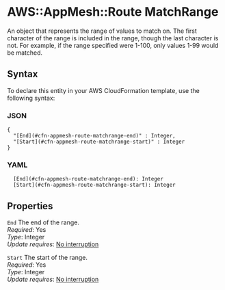 # AWS::AppMesh::Route MatchRange<a name="aws-properties-appmesh-route-matchrange"></a>

An object that represents the range of values to match on\. The first character of the range is included in the range, though the last character is not\. For example, if the range specified were 1\-100, only values 1\-99 would be matched\.

## Syntax<a name="aws-properties-appmesh-route-matchrange-syntax"></a>

To declare this entity in your AWS CloudFormation template, use the following syntax:

### JSON<a name="aws-properties-appmesh-route-matchrange-syntax.json"></a>

```
{
  "[End](#cfn-appmesh-route-matchrange-end)" : Integer,
  "[Start](#cfn-appmesh-route-matchrange-start)" : Integer
}
```

### YAML<a name="aws-properties-appmesh-route-matchrange-syntax.yaml"></a>

```
  [End](#cfn-appmesh-route-matchrange-end): Integer
  [Start](#cfn-appmesh-route-matchrange-start): Integer
```

## Properties<a name="aws-properties-appmesh-route-matchrange-properties"></a>

`End` <a name="cfn-appmesh-route-matchrange-end"></a>
The end of the range\.  
_Required_: Yes  
_Type_: Integer  
_Update requires_: [No interruption](https://docs.aws.amazon.com/AWSCloudFormation/latest/UserGuide/using-cfn-updating-stacks-update-behaviors.html#update-no-interrupt)

`Start` <a name="cfn-appmesh-route-matchrange-start"></a>
The start of the range\.  
_Required_: Yes  
_Type_: Integer  
_Update requires_: [No interruption](https://docs.aws.amazon.com/AWSCloudFormation/latest/UserGuide/using-cfn-updating-stacks-update-behaviors.html#update-no-interrupt)
